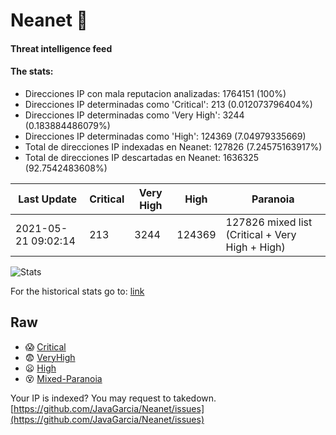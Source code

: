 # Neanet :hocho:
#### Threat intelligence feed
#### The stats:

- Direcciones IP con mala reputacion analizadas: 1764151 (100%)
- Direcciones IP determinadas como 'Critical':  213 (0.012073796404%)
- Direcciones IP determinadas como 'Very High':  3244 (0.183884486079%)
- Direcciones IP determinadas como 'High':  124369 (7.04979335669)
- Total de direcciones IP indexadas en Neanet:  127826 (7.24575163917%)
- Total de direcciones IP descartadas en Neanet:  1636325 (92.7542483608%)

| Last Update | Critical | Very High | High | Paranoia |
| --- | --- | --- | --- | --- |
| 2021-05-21 09:02:14 | 213 | 3244 | 124369 | 127826 mixed list (Critical + Very High + High)|

![Stats](https://docs.google.com/spreadsheets/d/e/2PACX-1vSnaNMIXVabIpDJjufMlzH7poXnshF3mgd8Is1g9ytUEzVsP5my4Trn8f-xkoLLQ38xpL3HtmUexLo6/pubchart?oid=501124687&format=image)

For the historical stats go to: [link](/stats.csv)
## Raw
- :scream: [Critical](https://raw.githubusercontent.com/JavaGarcia/Neanet/master/blacklists/neanet_critical.txt)
- :fearful: [VeryHigh](https://raw.githubusercontent.com/JavaGarcia/Neanet/master/blacklists/neanet_veryHigh.txtt)
- :frowning: [High](https://raw.githubusercontent.com/JavaGarcia/Neanet/master/blacklists/neanet_high.txt)
- :dizzy_face: [Mixed-Paranoia](https://raw.githubusercontent.com/JavaGarcia/Neanet/master/blacklists/neanet_all.txt)


Your IP is indexed? You may request to takedown. [https://github.com/JavaGarcia/Neanet/issues](https://github.com/JavaGarcia/Neanet/issues)

























































































































































































































































































































































































































































































































































































































































































































































































































































































































































































































































































































































































































































































































































































































































































































































































































































































































































































































































































































































































































































































































































































































































































































































































































































































































































































































































































































































































































































































































































































































































































































































































































































































































































































































































































































































































































































































































































































































































































































































































































































































































































































































































































































































































































































































































































































































































































































































































































































































































































































































































































































































































































































































































































































































































































































































































































































































































































































































































































































































































































































































































































































































































































































































































































































































































































































































































































































